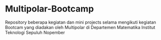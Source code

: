 # Multipolar-Bootcamp
Repository beberapa kegiatan dan mini projects selama mengikuti kegiatan Bootcam yang diadakan oleh Multipolar di Departemen Matematika Institut Teknologi Sepuluh Nopember
